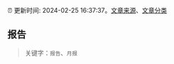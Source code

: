 :alarm_clock: 更新时间: 2024-02-25 16:37:37。[文章来源](/README.md)、[文章分类](/TAGS.md)

## 报告


> 关键字：`报告`、`月报`




